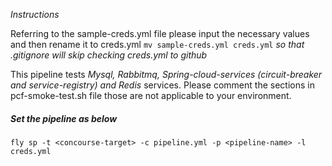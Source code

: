 *Instructions*

Referring to the sample-creds.yml file please input the necessary values and then rename it to creds.yml `mv sample-creds.yml creds.yml` *so that .gitignore will skip checking creds.yml to github*

This pipeline tests *Mysql, Rabbitmq, Spring-cloud-services (circuit-breaker and service-registry) and Redis* services. Please comment the sections in pcf-smoke-test.sh file those are not applicable to your environment.

##### Set the pipeline as below

`fly sp -t <concourse-target> -c pipeline.yml -p <pipeline-name> -l creds.yml`
